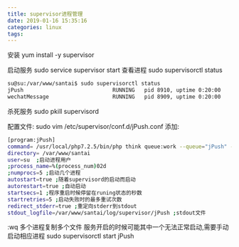 ```yaml
---
title: supervisor进程管理
date: 2019-01-16 15:35:16
categories: linux
tags:
---
```

安装
yum install -y supervisor

启动服务
sudo service supervisor start
查看进程
sudo supervisorctl status
```bash
su@su:/var/www/santai$ sudo supervisorctl status
jPush                            RUNNING   pid 8910, uptime 0:20:00
wechatMessage                    RUNNING   pid 8909, uptime 0:20:00
```
杀死服务
sudo pkill supervisord

配置文件:
sudo vim /etc/supervisor/conf.d/jPush.conf
添加:
```bash
[program:jPush]
command= /usr/local/php7.2.5/bin/php think queue:work --queue="jPush" --delay=0 --memory=128 --sleep=3 --tries=0 --daemon  
directory= /var/www/santai 
user=su  ;启动进程用户
;process_name=%(process_num)02d
;numprocs=5 ;启动几个进程 
autostart=true ;随着supervisord的启动而启动 
autorestart=true ;自动启动 
startsecs=1 ;程序重启时候停留在runing状态的秒数 
startretries=5 ;启动失败时的最多重试次数 
redirect_stderr=true ;重定向stderr到stdout  
stdout_logfile=/var/www/santai/log/supervisor/jPush ;stdout文件
```
:wq
多个进程复制多个文件
服务开启的时候可能其中一个无法正常启动,需要手动启动相应进程
sudo supervisorctl start jPush